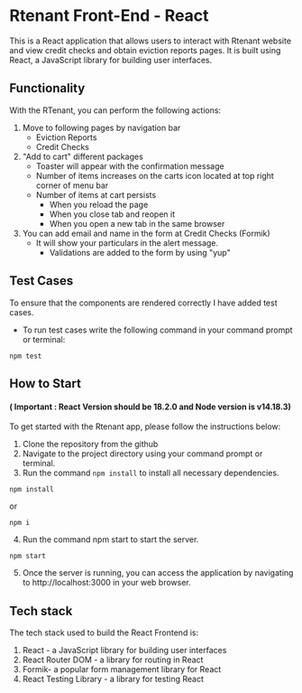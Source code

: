 # Rtenant Front-End - React

This is a React application that allows users to interact with Rtenant website and view credit checks and obtain eviction reports pages. It is built using React, a JavaScript library for building user interfaces.

## Functionality

With the RTenant, you can perform the following actions:

1. Move to following pages by navigation bar
   - Eviction Reports
   - Credit Checks
2. "Add to cart" different packages
   - Toaster will appear with the confirmation message
   - Number of items increases on the carts icon located at top right corner of menu bar
   - Number of items at cart persists
     - When you reload the page
     - When you close tab and reopen it
     - When you open a new tab in the same browser
3. You can add email and name in the form at Credit Checks (Formik)
   - It will show your particulars in the alert message.
     - Validations are added to the form by using "yup"

## Test Cases

To ensure that the components are rendered correctly I have added test cases.

- To run test cases write the following command in your command prompt or terminal:

```
npm test
```

## How to Start

#### ( **Important** : React Version should be 18.2.0 and Node version is v14.18.3)

To get started with the Rtenant app, please follow the instructions below:

1. Clone the repository from the github
2. Navigate to the project directory using your command prompt or terminal.
3. Run the command `npm install` to install all necessary dependencies.

```ssh
npm install
```

or

```ssh
npm i
```

4. Run the command npm start to start the server.

```ssh
npm start
```

5. Once the server is running, you can access the application by navigating to http://localhost:3000 in your web browser.

## Tech stack

The tech stack used to build the React Frontend is:

1. React - a JavaScript library for building user interfaces
2. React Router DOM - a library for routing in React
3. Formik- a popular form management library for React
4. React Testing Library - a library for testing React
